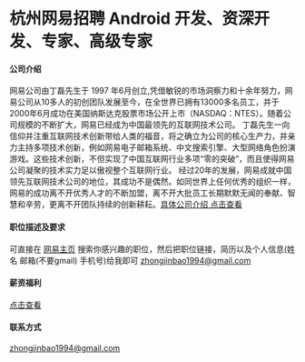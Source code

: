 杭州网易招聘 Android 开发、资深开发、专家、高级专家
==========

#### 公司介绍

网易公司由丁磊先生于 1997 年6月创立,凭借敏锐的市场洞察力和十余年努力，网易公司从10多人的初创团队发展至今，在全世界已拥有13000多名员工，并于2000年6月成功在美国纳斯达克股票市场公开上市（NASDAQ：NTES）。随着公司规模的不断扩大，网易已经成为中国最领先的互联网技术公司。
丁磊先生一向信仰并注重互联网技术创新带给人类的福音，将之确立为公司的核心生产力，并亲力主持多项技术创新，例如网易电子邮箱系统、中文搜索引擎、大型网络角色扮演游戏。这些技术创新，不但实现了中国互联网行业多项“零的突破”，而且使得网易公司凝聚的技术实力足以傲视整个互联网行业。
经过20年的发展，网易成就中国领先互联网技术公司的地位，其成功不是偶然。如同世界上任何优秀的组织一样，网易的成功离不开优秀人才的不断加盟，离不开大批员工长期默默无闻的奉献、智慧和辛劳，更离不开团队持续的创新耕耘。[具体公司介绍 点击查看](http://hr.163.com/about.do)

#### 职位描述及要求

可直接在 [网易主页](http://hr.163.com/) 搜索你感兴趣的职位，然后把职位链接，简历以及个人信息(姓名 邮箱(不要gmail) 手机号)给我即可 [zhongjinbao1994@gmail.com](mailto:zhongjinbao1994@gmail.com) 

#### 薪资福利

[点击查看](http://hr.163.com/about.do)

#### 联系方式
[zhongjinbao1994@gmail.com](mailto:zhongjinbao1994@gmail.com)  
